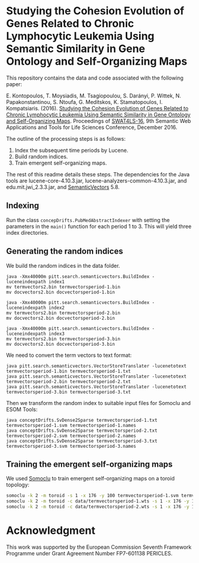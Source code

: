 Studying the Cohesion Evolution of Genes Related to Chronic Lymphocytic Leukemia Using Semantic Similarity in Gene Ontology and Self-Organizing Maps
===

This repository contains the data and code associated with the following paper:

E. Kontopoulos, T. Moysiadis, M. Tsagiopoulou, S. Darányi, P. Wittek, N. Papakonstantinou, S. Ntoufa, G. Meditskos, K. Stamatopoulos, I. Kompatsiaris. (2016). [Studying the Cohesion Evolution of Genes Related to Chronic Lymphocytic Leukemia Using Semantic Similarity in Gene Ontology and Self-Organizing Maps](https://www.researchgate.net/profile/Efstratios_Kontopoulos/publication/310254239_Studying_the_Cohesion_Evolution_of_Genes_Related_to_Chronic_Lymphocytic_Leukemia_Using_Semantic_Similarity_in_Gene_Ontology_and_Self-Organizing_Maps/links/582ad3a008ae138f1bf40300.pdf). Proceedings of [SWAT4LS-16](http://www.swat4ls.org/workshops/amsterdam2016/), 9th Semantic Web Applications and Tools for Life Sciences Conference, December 2016.

The outline of the processing steps is as follows:

1. Index the subsequent time periods by Lucene.
2. Build random indices.
3. Train emergent self-organizing maps.

The rest of this readme details these steps. The dependencies for the Java tools are lucene-core-4.10.3.jar, lucene-analyzers-common-4.10.3.jar, and edu.mit.jwi_2.3.3.jar, and [SemanticVectors](https://github.com/semanticvectors/semanticvectors) 5.8.

Indexing
--------
Run the class ``concepDrifts.PubMedAbstractIndexer`` with setting the parameters in the ``main()`` function for each period 1 to 3. This will yield three index directories.

Generating the random indices
---------------------------------------
We build the random indices in the data folder.

    java -Xmx40000m pitt.search.semanticvectors.BuildIndex -luceneindexpath index1
    mv termvectors2.bin termvectorsperiod-1.bin
    mv docvectors2.bin docvectorsperiod-1.bin

    java -Xmx40000m pitt.search.semanticvectors.BuildIndex -luceneindexpath index2
    mv termvectors2.bin termvectorsperiod-2.bin
    mv docvectors2.bin docvectorsperiod-2.bin

    java -Xmx40000m pitt.search.semanticvectors.BuildIndex -luceneindexpath index3
    mv termvectors2.bin termvectorsperiod-3.bin
    mv docvectors2.bin docvectorsperiod-3.bin

We need to convert the term vectors to text format:

    java pitt.search.semanticvectors.VectorStoreTranslater -lucenetotext termvectorsperiod-1.bin termvectorsperiod-1.txt
    java pitt.search.semanticvectors.VectorStoreTranslater -lucenetotext termvectorsperiod-2.bin termvectorsperiod-2.txt
    java pitt.search.semanticvectors.VectorStoreTranslater -lucenetotext termvectorsperiod-3.bin termvectorsperiod-3.txt

Then we transform the random index to suitable input files for Somoclu and ESOM Tools:

    java conceptDrifts.SvDense2Sparse termvectorsperiod-1.txt termvectorsperiod-1.svm termvectorsperiod-1.names
    java conceptDrifts.SvDense2Sparse termvectorsperiod-2.txt termvectorsperiod-2.svm termvectorsperiod-2.names
    java conceptDrifts.SvDense2Sparse termvectorsperiod-3.txt termvectorsperiod-3.svm termvectorsperiod-3.names

Training the emergent self-organizing maps
------------------------------------------
We used [Somoclu](https://peterwittek.github.io/somoclu/) to train emergent self-organizing maps on a toroid topology:

```bash
somoclu -k 2 -m toroid -s 1 -x 176 -y 100 termvectorsperiod-1.svm termvectorsperiod-1
somoclu -k 2 -m toroid -c data/termvectorsperiod-1.wts -s 1 -x 176 -y 100 termvectorsperiod-2.svm termvectorsperiod-2
somoclu -k 2 -m toroid -c data/termvectorsperiod-2.wts -s 1 -x 176 -y 100 termvectorsperiod-3.svm termvectorsperiod-3
```

Acknowledgment
===
This work was supported by the European Commission Seventh Framework Programme under Grant Agreement Number FP7-601138 PERICLES.
